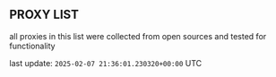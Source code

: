 ## PROXY LIST

all proxies in this list were collected from open sources and tested for functionality

last update: `2025-02-07 21:36:01.230320+00:00` UTC